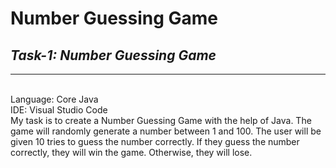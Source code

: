 # Number Guessing Game 
## _Task-1: Number Guessing Game_
---
<br/>
Language: Core Java
<br/>
IDE: Visual Studio Code
<br/>
My task is to create a Number Guessing Game with the help of Java. The game will randomly generate a number between 1 and 100. The user will be given 10 tries to guess the number correctly. If they guess the number correctly, they will win the game. Otherwise, they will lose.
<br/>
